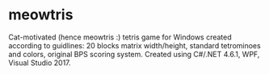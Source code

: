 # meowtris
Cat-motivated (hence meowtris :) tetris game for Windows created according to guidlines: 20 blocks matrix width/height, standard tetrominoes and colors, original BPS scoring system. Created using C#/.NET 4.6.1, WPF, Visual Studio 2017.
